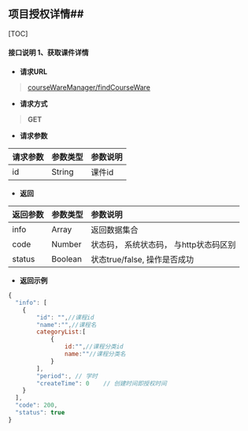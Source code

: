 ## 项目授权详情##

[TOC]


#### 接口说明 1、获取课件详情

- **请求URL**
> [courseWareManager/findCourseWare](#)

- **请求方式**
>**GET**

- **请求参数**

| 请求参数      |  参数类型 |  参数说明     |
| :--------     | :-------- | :------       |
| id     | String    |  课件id |


- **返回**

| 返回参数  |     参数类型  |   参数说明                            |
| :-------- | :--------     | :------                               |
| info      | Array         | 返回数据集合                          |
| code      | Number        | 状态码， 系统状态码， 与http状态码区别|
| status    | Boolean       | 状态true/false, 操作是否成功          |


- **返回示例**


```javascript
{
  "info": [
    {
        "id": "",//课程id
        "name":"",//课程名
        categoryList:[
        	{
            	id:"",//课程分类id
                name:""//课程分类名
            }
        ],
        "period":, // 学时
        "createTime": 0    // 创建时间即授权时间
    }
  ],
  "code": 200,
  "status": true
}
```